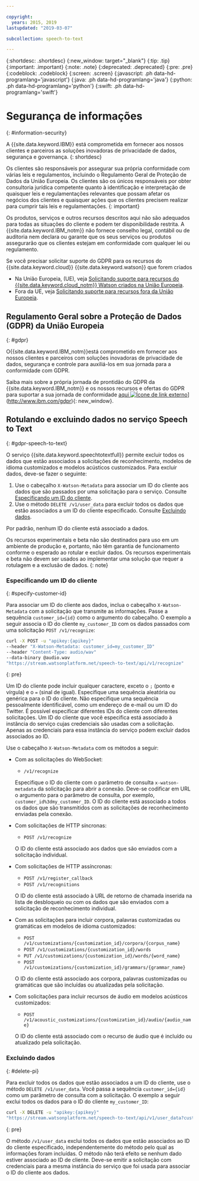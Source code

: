 ```yaml
---

copyright:
  years: 2015, 2019
lastupdated: "2019-03-07"

subcollection: speech-to-text

---
```


{:shortdesc: .shortdesc}
{:new_window: target="_blank"}
{:tip: .tip}
{:important: .important}
{:note: .note}
{:deprecated: .deprecated}
{:pre: .pre}
{:codeblock: .codeblock}
{:screen: .screen}
{:javascript: .ph data-hd-programlang='javascript'}
{:java: .ph data-hd-programlang='java'}
{:python: .ph data-hd-programlang='python'}
{:swift: .ph data-hd-programlang='swift'}

# Segurança de informações
{: #information-security}

A {{site.data.keyword.IBM}} está comprometida em fornecer aos nossos clientes e parceiros as soluções inovadoras de privacidade de dados, segurança e governança.
{: shortdesc}

Os clientes são responsáveis por assegurar sua própria conformidade com várias leis e regulamentos, incluindo o Regulamento Geral de Proteção de Dados da União Europeia. Os clientes são os únicos
responsáveis por obter consultoria jurídica competente quanto à identificação e interpretação de
quaisquer leis e regulamentações relevantes que possam afetar os negócios dos clientes e quaisquer
ações que os clientes precisem realizar para cumprir tais leis e regulamentações.
{: important}

Os produtos, serviços e outros recursos descritos aqui não são adequados para todas as situações do cliente e podem ter disponibilidade restrita. A {{site.data.keyword.IBM_notm}} não fornece conselho legal, contábil ou de auditoria nem declara ou garante que os seus serviços ou produtos assegurarão que os clientes estejam em conformidade com qualquer lei ou regulamento.

Se você precisar solicitar suporte do GDPR para os recursos do {{site.data.keyword.cloud}} {{site.data.keyword.watson}} que forem criados

-   Na União Europeia, (UE), veja [Solicitando suporte para recursos do {{site.data.keyword.cloud_notm}} Watson criados na União Europeia](/docs/services/watson/getting-started-gdpr-sar.html#request-EU).
-   Fora da UE, veja [Solicitando suporte para recursos fora da União Europeia](/docs/services/watson/getting-started-gdpr-sar.html#request-non-EU).

## Regulamento Geral sobre a Proteção de Dados (GDPR) da União Europeia
{: #gdpr}

O{{site.data.keyword.IBM_notm}}está comprometido em fornecer aos nossos clientes e parceiros com soluções inovadoras de privacidade de dados, segurança e controle para auxiliá-los em sua jornada para a conformidade com GDPR.

Saiba mais sobre a própria jornada de prontidão do GDPR da {{site.data.keyword.IBM_notm}} e os nossos recursos e ofertas do GDPR para suportar a sua jornada de conformidade [aqui ![Ícone de link externo](../../icons/launch-glyph.svg "Ícone de link externo")](../../icons/launch-glyph.svg "Ícone de link externo")](http://www.ibm.com/gdpr){: new_window}.

## Rotulando e excluindo dados no serviço Speech to Text
{: #gdpr-speech-to-text}

O serviço {{site.data.keyword.speechtotextfull}} permite excluir todos os dados que estão associados a solicitações de reconhecimento, modelos de idioma customizados e modelos acústicos customizados. Para excluir dados, deve-se fazer o seguinte:

1.  Use o cabeçalho `X-Watson-Metadata` para associar um ID do cliente aos dados que são passados por uma solicitação para o serviço. Consulte [Especificando um ID do cliente](#specify-customer-id).
1.  Use o método `DELETE /v1/user_data` para excluir todos os dados que estão associados a um ID do cliente especificado. Consulte [Excluindo dados](#delete-pi).

Por padrão, nenhum ID do cliente está associado a dados.

Os recursos experimentais e beta não são destinados para uso em um ambiente de produção e, portanto, não têm garantia de funcionamento conforme o esperado ao rotular e excluir dados. Os recursos experimentais e beta não devem ser usados ao implementar uma solução que requer a rotulagem e a exclusão de dados.
{: note}

### Especificando um ID do cliente
{: #specify-customer-id}

Para associar um ID do cliente aos dados, inclua o cabeçalho `X-Watson-Metadata` com a solicitação que transmite as informações. Passe a sequência `customer_id={id}` como o argumento do cabeçalho. O exemplo a seguir associa o ID do cliente `my_customer_ID` com os dados passados com uma solicitação `POST /v1/recognize`:

```bash
curl -X POST -u "apikey:{apikey}"
--header "X-Watson-Metadata: customer_id=my_customer_ID"
--header "Content-Type: audio/wav"
--data-binary @audio.wav
"https://stream.watsonplatform.net/speech-to-text/api/v1/recognize"
```
{: pre}

Um ID do cliente pode incluir qualquer caractere, exceto o `;` (ponto e vírgula) e o `=` (sinal de igual). Especifique uma sequência aleatória ou genérica para o ID do cliente. Não especifique uma sequência pessoalmente identificável, como um endereço de e-mail ou um ID do Twitter. É possível especificar diferentes IDs do cliente com diferentes solicitações. Um ID do cliente que você especifica está associado à instância do serviço cujas credenciais são usadas com a solicitação. Apenas as credenciais para essa instância do serviço podem excluir dados associados ao ID.

Use o cabeçalho `X-Watson-Metadata` com os métodos a seguir:

-   Com as solicitações do WebSocket:
    -   `/v1/recognize`

    Especifique o ID do cliente com o parâmetro de consulta `x-watson-metadata` da solicitação para abrir a conexão. Deve-se codificar em URL o argumento para o parâmetro de consulta, por exemplo, `customer_id%3dmy_customer_ID`. O ID do cliente está associado a todos os dados que são transmitidos com as solicitações de reconhecimento enviadas pela conexão.
-   Com solicitações de HTTP síncronas:
    -   `POST /v1/recognize`

    O ID do cliente está associado aos dados que são enviados com a solicitação individual.
-   Com solicitações de HTTP assíncronas:
    -   `POST /v1/register_callback`
    -   `POST /v1/recognitions`

    O ID do cliente está associado à URL de retorno de chamada inserida na lista de desbloqueio ou com os dados que são enviados com a solicitação de reconhecimento individual.
-   Com as solicitações para incluir corpora, palavras customizadas ou gramáticas em modelos de idioma customizados:
    -   `POST /v1/customizations/{customization_id}/corpora/{corpus_name}`
    -   `POST /v1/customizations/{customization_id}/words`
    -   `PUT /v1/customizations/{customization_id}/words/{word_name}`
    -   `POST /v1/customizations/{customization_id}/grammars/{grammar_name}`

    O ID do cliente está associado aos corpora, palavras customizadas ou gramáticas que são incluídas ou atualizadas pela solicitação.
-   Com solicitações para incluir recursos de áudio em modelos acústicos customizados:
    -   `POST /v1/acoustic_customizations/{customization_id}/audio/{audio_name}`

    O ID do cliente está associado com o recurso de áudio que é incluído ou atualizado pela solicitação.

### Excluindo dados
{: #delete-pi}

Para excluir todos os dados que estão associados a um ID do cliente, use o método `DELETE /v1/user_data`. Você passa a sequência `customer_id={id}` como um parâmetro de consulta com a solicitação. O exemplo a seguir exclui todos os dados para o ID do cliente `my_customer_ID`:

```bash
curl -X DELETE -u "apikey:{apikey}"
"https://stream.watsonplatform.net/speech-to-text/api/v1/user_data?customer_id=my_customer_ID"
```
{: pre}

O método `/v1/user_data` exclui todos os dados que estão associados ao ID do cliente especificado, independentemente do método pelo qual as informações foram incluídas. O método não terá efeito se nenhum dado estiver associado ao ID de cliente. Deve-se emitir a solicitação com credenciais para a mesma instância do serviço que foi usada para associar o ID do cliente aos dados.
